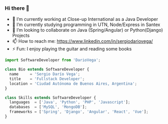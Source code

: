 ### Hi there 👋

- 🔭 I’m currently working at Close-up International as a Java Developer
- 🌱 I’m currently studying programming in UTN, Node/Express in Santex
- 👯 I’m looking to collaborate on Java (Spring/Angular) or Python(Django) Projects
- 📫 How to reach me: https://www.linkedin.com/in/sergiodariovega/
- ⚡ Fun: I enjoy playing the guitar and reading some books




```js
import SoftwareDeveloper from 'DarioVega';

class Bio extends SoftwareDeveloper {
  name     = 'Sergio Darío Vega';
  title    = 'Fullstack Developer';
  location = 'Ciudad Autónoma de Buenos Aires, Argentina';
}

class Skills extends SoftwareDeveloper {
  languages  = ['Java', 'Python', 'PHP', 'Javascript'];
  databases  = ['MySQL', 'MongoDB'];
  frameworks = ['Spring', 'Django', 'Angular', 'React', 'Vue'];
}
```
